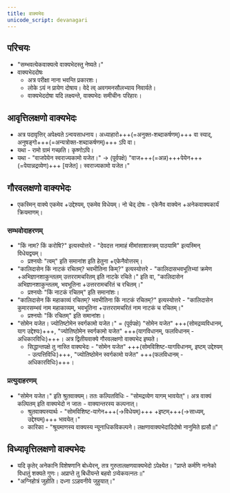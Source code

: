 ```yaml
---
title: वाक्यभेदः
unicode_script: devanagari
---
```


## परिचयः
- "सम्भवत्येकवाक्यत्वे वाक्यभेदस्तु नेष्यते।"
- वाक्यभेददोषः
    - अत्र परीक्षा नाना भवन्ति प्रकारशः।
    - लोके ऽयं न प्रायेण दोषाय। वेदे त्व् अवगमनसौलभ्याय निवार्यते।
    - वाक्यभेददोषा यदि लक्ष्यन्ते, वाक्यभेदः समीचीनः परिहारः।

## आवृत्तिलक्षणो वाक्यभेदः
- अत्र पदावृत्तिर् अपेक्ष्यते ऽन्वयसाधनाय। अध्याहारो+++(=अनुक्त-शब्दाकर्षणम्)+++ वा स्याद्, अनुषङ्गो+++(=अन्यत्रोक्त-शब्दाकर्षणम्)+++ ऽपि वा।
- यथा - रामो ग्रामं गच्छति। कृष्णोऽपि।
- यथा - "वाजपेयेन स्वराज्यकामो यजेत।" -> (पूर्वपक्षे) "वाज+++(=अन्न)+++पेयेन+++(=पेयान्नद्रव्येण)+++ [यजेत]। स्वराज्यकामो यजेत।"

## गौरवलक्षणो वाक्यभेदः
- एकस्मिन् वाक्ये एकमेव +उद्देश्यम्, एकमेव विधेयम्। नो चेद् दोषः - एकेनैव वाक्येन +अनेकवाक्यकार्यं क्रियमाणम्। 

### सम्भवोदाहरणम् 
- "किं नाम? किं करोषि?" इत्यस्योत्तरे - "देवदत्त नामाहं मीमांसाशास्त्रम् पाठयामि" इत्यस्मिन् विधेयद्वयम्।
  - प्रश्नयोः "त्वम्" इति समानांश इति हेतुना +एकेनैवोत्तरम्।
- "कालिदासेन किं नाटकं रचितम्? भवभीतिना किम्?" इत्यस्योत्तरे - "कालिदासभवभूतिभ्यां क्रमेण +अभिज्ञानशाकुन्तलम् उत्तररामचरितम् इति नाटके रचिते।" इति वा, "कालिदासेन अभिज्ञानशाकुन्तलम्, भवभूतिना +उत्तररामचरितं च रचितम्।" 
  - प्रश्नयोः "किं नाटकं रचितम्" इति समानांशः।
- "कालिदासेन किं महाकाव्यं रचितम्? भवभीतिना किं नाटकं रचितम्?" इत्यस्योत्तरे - "कालिदासेन कुमारसम्भवं नाम महाकाव्यम्, भवभूतिना +उत्तररामचरितं नाम नाटकं च रचितम्।" 
  - प्रश्नयोः "किं रचितम्" इति समानांशः।
- "सोमेन यजेत। ज्योतिष्टोमेन स्वर्गकामो यजेत।" = (पूर्वपक्षे) "सोमेन यजेत" +++(सोमद्रव्यविधानम्, याग उद्देश्यः)+++, "ज्योतिष्ठोमेन स्वर्गकामो यजेत" +++(यागविधानम्, फलविधानम् - अधिकारविधिः)+++। अत्र द्वितीयवाक्ये गौरवलक्षणो वाक्यभेद इष्यते। 
  - सिद्धान्तपक्षे तु नास्ति वाक्यभेदः - "सोमेन यजेत" +++(सोमविशिष्ट-यागविधानम्, इष्टम् उद्देश्यम् - उत्पत्तिविधिः)+++, "ज्योतिष्ठोमेन स्वर्गकामो यजेत" +++(फलविधानम् - अधिकारविधिः)+++।

### प्रत्युदाहरणम्
- "सोमेन यजेत।" इति श्रुतवाक्यम्। ततः कल्पितविधिः - "सोमद्रव्येण यागम् भावयेत्"। अत्र वाक्यं कल्पितम् इति वाक्यभेदो न जातः - वाक्यान्तरस्य कल्पनात्।
  - श्रुतवाक्यस्यार्थः - "सोमविशिष्ट-यागेन+++(→विधेयम्)+++ +इष्टम्+++(→साध्यम्, उद्देश्यम्)+++ भावयेत्।"
  - कारिका - "श्रूयमाणस्य वाक्यस्य न्यूनाधिकविकल्पने। लक्षणावाक्यभेदादिदोषो नानुमिते ह्यसौ॥"

## विध्यावृत्तिलक्षणो वाक्यभेदः
- यदि कृतेर् अनेकानि विशेषणानि बोध्येरन्, तत्र गुरुतालक्षणवाक्यभेदो ऽपेक्ष्येत। "प्राप्ते कर्मणि नानेको विधातुं शक्यते गुणः। अप्राप्ते तु बिधीयन्ते बहवो ऽप्येकयत्नतः॥"
- "अग्निहोत्रं जुहोति। दध्ना ऽऽहवनीये जुहुयात्।"
